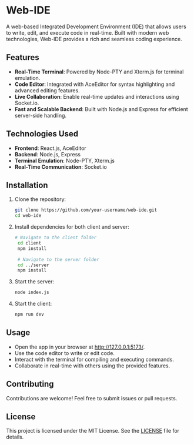 # Web-IDE

A web-based Integrated Development Environment (IDE) that allows users to write, edit, and execute code in real-time. Built with modern web technologies, Web-IDE provides a rich and seamless coding experience.

## Features
- **Real-Time Terminal**: Powered by Node-PTY and Xterm.js for terminal emulation.
- **Code Editor**: Integrated with AceEditor for syntax highlighting and advanced editing features.
- **Live Collaboration**: Enable real-time updates and interactions using Socket.io.
- **Fast and Scalable Backend**: Built with Node.js and Express for efficient server-side handling.

## Technologies Used
- **Frontend**: React.js, AceEditor
- **Backend**: Node.js, Express
- **Terminal Emulation**: Node-PTY, Xterm.js
- **Real-Time Communication**: Socket.io

## Installation

1. Clone the repository:
   ```bash
   git clone https://github.com/your-username/web-ide.git
   cd web-ide

2. Install dependencies for both client and server:
   ```bash
   # Navigate to the client folder
    cd client
    npm install
    
    # Navigate to the server folder
    cd ../server
    npm install

3. Start the server:
   ```bash
   node index.js
   
4. Start the client:
   ```bash
   npm run dev

## Usage
- Open the app in your browser at http://127.0.0.1:5173/.
- Use the code editor to write or edit code.
- Interact with the terminal for compiling and executing commands.
- Collaborate in real-time with others using the provided features.

## Contributing
Contributions are welcome! Feel free to submit issues or pull requests.

## License
This project is licensed under the MIT License. See the [LICENSE](https://github.com/abhishekpd01/WEB-IDE?tab=MIT-1-ov-file) file for details.
